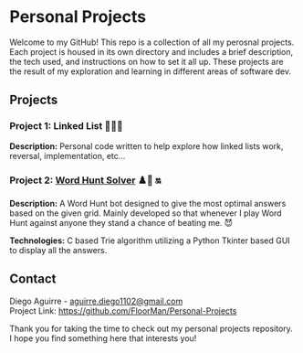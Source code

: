 # Personal Projects
Welcome to my GitHub! This repo is a collection of all my perosnal projects. Each project is housed in its own directory and includes a brief description, the tech used, and instructions on how to set it all up. These projects are the result of my exploration and learning in different areas of software dev.


## Projects
### Project 1: Linked List 🔗🔗🔗
**Description:** Personal code written to help explore how linked lists work, reversal, implementation, etc...

### Project 2: [Word Hunt Solver](https://github.com/FloorMan/WordHuntSolver) ♟️🏁 🔛
**Description:** A Word Hunt bot designed to give the most optimal answers based on the given grid. Mainly developed so that whenever I play Word Hunt against anyone they stand a chance of beating me. 😈

**Technologies:** C based Trie algorithm utilizing a Python Tkinter based GUI to display all the answers. 


## Contact

Diego Aguirre - aguirre.diego1102@gmail.com \
Project Link: https://github.com/FloorMan/Personal-Projects


Thank you for taking the time to check out my personal projects repository. I hope you find something here that interests you!
